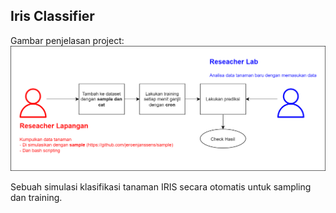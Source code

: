 ## Iris Classifier

Gambar penjelasan project:
<img src="img/simple_ml_shell.drawio.png" width="1000"/>

Sebuah simulasi klasifikasi tanaman IRIS secara otomatis untuk sampling dan training.

